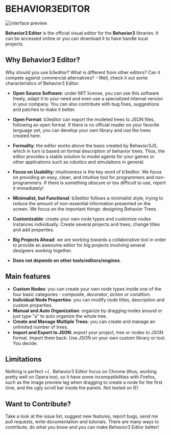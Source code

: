 # BEHAVIOR3EDITOR

![interface preview](preview.png)

**Behavior3 Editor** is the official visual editor for the **Behavior3** libraries. It can be accessed online or you can download it to have handle local projects.


## Why Behavior3 Editor?

Why should you use b3editor? What is different from other editors? Can it compete against commercial alternatives? - Well, check it out some characteristics of Behavior3 Editor:

- **Open Source Software**: under MIT license, you can use this software freely, adapt it to your need and even use a specialized internal version in your company. You can also contribute with bug fixes, suggestions and patches to make it better.

- **Open Format**: b3editor can export the modeled trees to JSON files, following an open format. If there is no official reader on your favorite language yet, you can develop your own library and use the trees created here. 

- **Formality**: the editor works above the basis created by Behavior3JS, which in turn is based on formal description of behavior trees. Thus, the editor provides a stable solution to model agents for your games or other applications such as robotics and simulations in general.

- **Focus on Usability**: intuitiveness is the key word of b3editor. We focus on providing an easy, clean, and intuitive tool for programmers and non-programmers. If there is something obscure or too difficult to use, report it immediately!

- **Minimalist, but Functional**: b3editor follows a minimalist style, trying to reduce the amount of non-essential information presented on the screen. We focus on the important things: designing Behavior Trees. 

- **Customizable**: create your own node types and customize nodes instances individually. Create several projects and trees, change titles and add properties.

- **Big Projects Ahead**: we are working towards a collaborative tool in order to provide an awesome editor for big projects involving several designers working together. 

- **Does not depends on other tools/editors/engines**.

## Main features

- **Custom Nodes**: you can create your own node types inside one of the four basic categories - *composite*, *decorator*, *action* or *condition*. 
- **Individual Node Properties**: you can modify node titles, description and custom properties.
- **Manual and Auto Organization**: organize by dragging nodes around or just type "a" to auto organize the whole tree.
- **Create and Manage Multiple Trees**: you can create and manage an unlimited number of trees.
- **Import and Export to JSON**: export your project, tree or nodes to JSON format. Import them back. Use JSON on your own custom library or tool. You decide.


## Limitations

Nothing is perfect =( . Behavior3 Editor focus on Chrome (thus, working pretty well on Opera too), so it have some incompatibilities with Firefox, such as the image preview lag when dragging to create a node for the first time, and the ugly scroll bar inside the panels. Not tested on IE!


## Want to Contribute?

Take a look at the issue list, suggest new features, report bugs, send me pull requests, write documentation and tutorials. There are many ways to contribute, do what you know and you can make Behavior3 Editor better!
